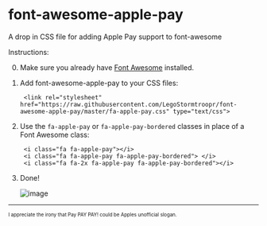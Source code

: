 # font-awesome-apple-pay
A drop in CSS file for adding Apple Pay support to font-awesome

Instructions:

0. Make sure you already have [Font Awesome](http://fortawesome.github.io/Font-Awesome/) installed.

1. Add font-awesome-apple-pay to your CSS files:

        <link rel="stylesheet" href="https://raw.githubusercontent.com/LegoStormtroopr/font-awesome-apple-pay/master/fa-apple-pay.css" type="text/css">
       
2. Use the `fa-apple-pay` or `fa-apple-pay-bordered` classes in place of a Font Awesome class:

        <i class="fa fa-apple-pay"></i>
        <i class="fa fa-apple-pay fa-apple-pay-bordered"> </i>
        <i class="fa fa-2x fa-apple-pay fa-apple-pay-bordered"></i>
           
3. Done!
    
    ![image](https://cloud.githubusercontent.com/assets/2173174/7383541/b09cbbf4-ee64-11e4-8283-d53e47875c5f.png)

---

<sup><sup>I appreciate the irony that Pay PAY PAY! could be Apples unofficial slogan. </sup></sup>
